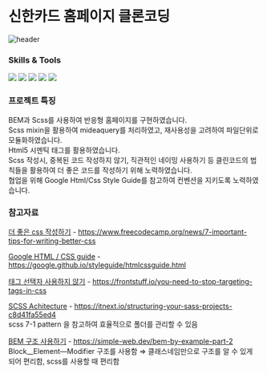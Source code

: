 # 신한카드 홈페이지 클론코딩

![header](https://capsule-render.vercel.app/api?type=waving&color=auto&height=200&section=header&text=신한카드%20홈페이지%20클론코딩&fontSize=40)

### Skills & Tools
<img src="https://img.shields.io/badge/html5-E34F26?style=flat&logo=html5&logoColor=white"/> <img src="https://img.shields.io/badge/sass-CC6699?style=flat&logo=sass&logoColor=white"/> <img src="https://img.shields.io/badge/css3-1572B6?style=flat&logo=css3&logoColor=white"/> <img src="https://img.shields.io/badge/jquery-0769AD?style=flat&logo=jquery&logoColor=white"/> <img src="https://img.shields.io/badge/swiper-6332F6?style=flat&logo=swiper&logoColor=white"/>
  

### 프로젝트 특징
BEM과 Scss를 사용하여 반응형 홈페이지를 구현하였습니다.  
Scss mixin을 활용하여 mideaquery를 처리하였고, 재사용성을 고려하여 파일단위로 모듈화하였습니다.  
Html5 시멘틱 태그를 활용하였습니다.  
Scss 작성시, 중복된 코드 작성하지 않기, 직관적인 네이밍 사용하기 등 클린코드의 법칙들을 활용하여 더 좋은 코드를 작성하기 위해 노력하였습니다.  
협업을 위해 Google Html/Css Style Guide를 참고하여 컨벤션을 지키도록 노력하였습니다.  
  
### 참고자료

[더 좋은 css 작성하기](https://www.freecodecamp.org/news/7-important-tips-for-writing-better-css) - https://www.freecodecamp.org/news/7-important-tips-for-writing-better-css

[Google HTML / CSS guide](https://google.github.io/styleguide/htmlcssguide.html) - https://google.github.io/styleguide/htmlcssguide.html

[태그 선택자 사용하지 않기](https://frontstuff.io/you-need-to-stop-targeting-tags-in-css) - https://frontstuff.io/you-need-to-stop-targeting-tags-in-css

[SCSS Achitecture](https://itnext.io/structuring-your-sass-projects-c8d41fa55ed4) - https://itnext.io/structuring-your-sass-projects-c8d41fa55ed4  
scss 7-1 pattern 을 참고하여 효율적으로 폴더를 관리할 수 있음

[BEM 구조 사용하기](https://simple-web.dev/bem-by-example-part-2) - https://simple-web.dev/bem-by-example-part-2   
Block\_\_Element—Modifier 구조를 사용함 ⇒ 클래스네임만으로 구조를 알 수 있게 되어 편리함, scss를 사용할 때 편리함
